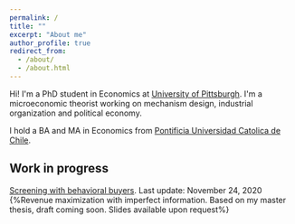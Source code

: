 ```yaml
---
permalink: /
title: ""
excerpt: "About me"
author_profile: true
redirect_from: 
  - /about/
  - /about.html
---
```

Hi! I'm a PhD student in Economics at [University of Pittsburgh](https://www.econ.pitt.edu/). I'm a microeconomic theorist working on mechanism design, industrial organization and political economy.

I hold a BA and MA in Economics from [Pontificia Universidad Catolica de Chile](https://economia.uc.cl/).

## Work in progress
[Screening with behavioral buyers](nrpastrian.github.io/files/draft_screening_20201124.pdf). Last update: November 24, 2020
{%Revenue maximization with imperfect information. Based on my master thesis, draft coming soon. Slides available upon request%}
